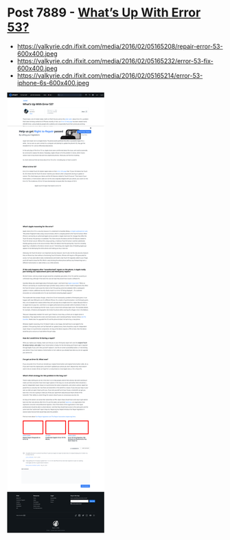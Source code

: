 # Post 7889 - [What&#8217;s Up With Error 53?](https://www.ifixit.com/News/7889/whats-up-with-error-53)

- https://valkyrie.cdn.ifixit.com/media/2016/02/05165208/repair-error-53-600x400.jpeg
- https://valkyrie.cdn.ifixit.com/media/2016/02/05165232/error-53-fix-600x400.jpeg
- https://valkyrie.cdn.ifixit.com/media/2016/02/05165214/error-53-iphone-6s-600x400.jpeg

![screencap](screenshots/fad4c9a9-c954-49de-8f83-c0e3b8cc970e.png)
